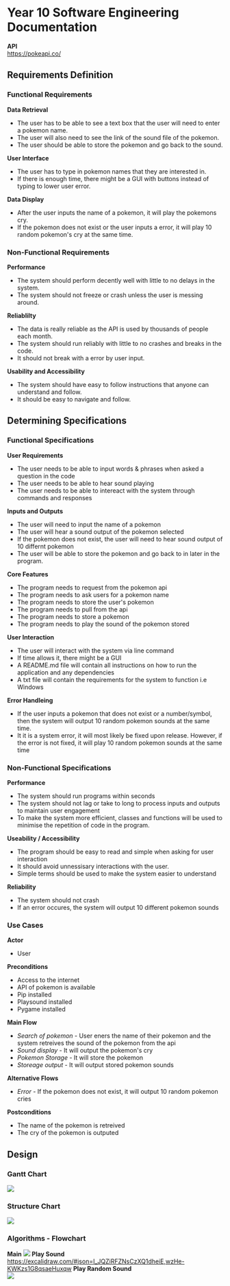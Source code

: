 # Year 10 Software Engineering Documentation
**API** \
https://pokeapi.co/

## Requirements Definition

### Functional Requirements
**Data Retrieval** 
* The user has to be able to see a text box that the user will need to enter a pokemon name. 
* The user will also need to see the link of the sound file of the pokemon. 
* The user should be able to store the pokemon and go back to the sound.

**User Interface**
* The user has to type in pokemon names that they are interested in. 
* If there is enough time, there might be a GUI with buttons instead of typing to lower user error. 

**Data Display**
* After the user inputs the name of a pokemon, it will play the pokemons cry. 
* If the pokemon does not exist or the user inputs a error, it will play 10 random pokemon's cry at the same time.


### Non-Functional Requirements

**Performance**
* The system should perform decently well with little to no delays in the system. 
* The system should not freeze or crash unless the user is messing around.

**Reliablilty**
* The data is really reliable as the API is used by thousands of people each month. 
* The system should run reliably with little to no crashes and breaks in the code. 
* It should not break with a error by user input.

**Usability and Accessibility**
* The system should have easy to follow instructions that anyone can understand and follow. 
* It should be easy to navigate and follow.

## Determining Specifications

### Functional Specifications

**User Requirements**
* The user needs to be able to input words & phrases when asked a question in the code
* The user needs to be able to hear sound playing
* The user needs to be able to intereact with the system through commands and responses 

**Inputs and Outputs**
* The user will need to input the name of a pokemon
* The user will hear a sound output of the pokemon selected
* If the pokemon does not exist, the user will need to hear sound output of 10 differnt pokemon 
* The user will be able to store the pokemon and go back to in later in the program.

**Core Features**
* The program needs to request from the pokemon api
* The program needs to ask users for a pokemon name
* The program needs to store the user's pokemon
* The program needs to pull from the api
* The program needs to store a pokemon
* The program needs to play the sound of the pokemon stored 

**User Interaction**
* The user will interact with the system via line command
* If time allows it, there might be a GUI
* A README.md file will contain all instructions on how to run the application and any dependencies
* A txt file will contain the requirements for the system to function i.e Windows 

**Error Handleing**
* If the user inputs a pokemon that does not exist or a number/symbol, then the system will output 10 random pokemon sounds at the same time.
* It it is a system error, it will most likely be fixed upon release. However, if the error is not fixed, it will play 10 random pokemon sounds at the same time




### Non-Functional Specifications

**Performance**
* The system should run programs within seconds
* The system should not lag or take to long to process inputs and outputs to maintain user engagement
* To make the system more efficient, classes and functions will be used to minimise the repetition of code in the program.

**Useability / Accessibility**
* The program should be easy to read and simple when asking for user interaction
* It should avoid unnessisary interactions with the user.
* Simple terms should be used to make the system easier to understand

**Reliability**
* The system should not crash
* If an error occures, the system will output 10 different pokemon sounds 

### Use Cases
**Actor**
* User

**Preconditions**
* Access to the internet
* API of pokemon is available
* Pip installed
* Playsound installed
* Pygame installed

**Main Flow**
* *Search of pokemon* - User eners the name of their pokemon and the system retreives the sound of the pokemon from the api
* *Sound display* - It will output the pokemon's cry
* *Pokemon Storage* - It will store the pokemon
* *Storeage output* - It will output stored pokemon sounds

**Alternative Flows**
* *Error* - If the pokemon does not exist, it will output 10 random pokemon cries

**Postconditions**
* The name of the pokemon is retreived
* The cry of the pokemon is outputed


## Design

### Gantt Chart
![](Images/Gantt-chart.png "")

### Structure Chart
![](Images/Structure-chart.png "")

### Algorithms - Flowchart
**Main**
![](Images/Algorithms-main().png "")
**Play Sound**\
https://excalidraw.com/#json=I_JQZiRFZNsCzXQ1dheiE,wzHe-KWKzs1G8qsaeHuxqw
**Play Random Sound**\
![](Images/Algorithms-playrandomsound().png "")
